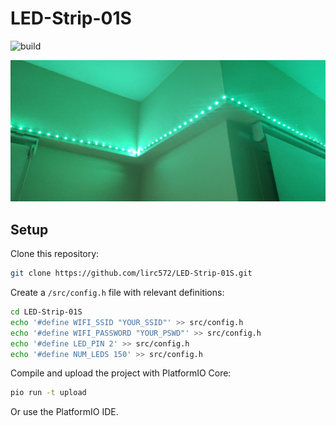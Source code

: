 # LED-Strip-01S

![build](https://github.com/lirc572/LED-Strip-01S/workflows/PlatformIO%20CI/badge.svg)

![demo](res/demo.jpg)

## Setup

Clone this repository:

```bash
git clone https://github.com/lirc572/LED-Strip-01S.git
```

Create a `/src/config.h` file with relevant definitions:

```bash
cd LED-Strip-01S
echo '#define WIFI_SSID "YOUR_SSID"' >> src/config.h
echo '#define WIFI_PASSWORD "YOUR_PSWD"' >> src/config.h
echo '#define LED_PIN 2' >> src/config.h
echo '#define NUM_LEDS 150' >> src/config.h
```

Compile and upload the project with PlatformIO Core:

```bash
pio run -t upload
```

Or use the PlatformIO IDE.
